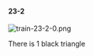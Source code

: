 #### 23-2
![train-23-2-0.png](https://github.com/lil-lab/nlvr/raw/master/nlvr/train/images/76/train-23-2-0.png "train-23-2-0.png")

There is 1 black triangle
